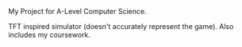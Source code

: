 My Project for A-Level Computer Science. 

TFT inspired simulator (doesn't accurately represent the game). 
Also includes my coursework.
